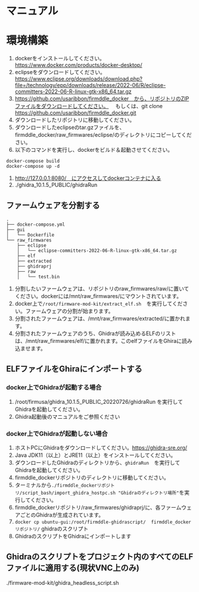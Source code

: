 # マニュアル

# 環境構築

1. dockerをインストールしてください。https://www.docker.com/products/docker-desktop/
1. eclipseをダウンロードしてください。https://www.eclipse.org/downloads/download.php?file=/technology/epp/downloads/release/2022-06/R/eclipse-committers-2022-06-R-linux-gtk-x86_64.tar.gz
1. https://github.com/usaribbon/firmddle_docker　から、リポジトリのZIPファイルをダウンロードしてください。
　もしくは、git clone https://github.com/usaribbon/firmddle_docker.git
1. ダウンロードしたリポジトリに移動してください。
1. ダウンロードしたeclipseのtar.gzファイルを、firmddle_docker/raw_firmwares/eclipse/のディレクトリにコピーしてください。
1. 以下のコマンドを実行し、dockerをビルド＆起動させてください。
  ```
  docker-compose build
  docker-compose up -d
  ```
1. http://127.0.0.1:8080/　にアクセスしてdockerコンテナに入る
1. ./ghidra_10.1.5_PUBLIC/ghidraRun

## ファームウェアを分割する
```
.
├── docker-compose.yml
├── gui
│   └── Dockerfile
└── raw_firmwares
    ├── eclipse
    │   └── eclipse-committers-2022-06-R-linux-gtk-x86_64.tar.gz
    ├── elf
    ├── extracted
    ├── ghidraprj
    ├── raw
    │   └── test.bin
```
1. 分割したいファームウェアは、リポジトリのraw_firmwares/raw/に置いてください。dockerには/mnt/raw_firmwares/にマウントされています。
1. docker上で`/root/firmware-mod-kit/extract_elf.sh`　を実行してください。ファームウェアの分割が始まります。
1. 分割されたファームウェアは、/mnt/raw_firmwares/extracted/に置かれます。
1. 分割されたファームウェアのうち、Ghidraが読み込めるELFのリストは、/mnt/raw_firmwares/elf/に置かれます。このelfファイルをGhiraに読み込ませます。

## ELFファイルをGhiraにインポートする
### docker上でGhidraが起動する場合
1. /root/firmusa/ghidra_10.1.5_PUBLIC_20220726/ghidraRun を実行してGhidraを起動してください。
1. Ghidra起動後のマニュアルをご参照ください

### docker上でGhidraが起動しない場合
1. ホストPCにGhidraをダウンロードしてください。https://ghidra-sre.org/
1. Java JDK11（以上）とJRE11（以上）をインストールしてください。
1. ダウンロードしたGhidraのディレクトリから、`ghidraRun`　を実行してGhidraを起動してください。
1. firmddle_dockerリポジトリのディレクトリに移動してください。
1. ターミナルから`./firmddle_dockerリポジトリ/script_bash/import_ghidra_hostpc.sh "Ghidraのディレクトリ場所"`を実行してください。
1. firmddle_dockerリポジトリ/raw_firmwares/ghidraprj/に、各ファームウェアごとのGhidraが生成されています。
1. `docker cp ubuntu-gui:/root/firmddle-ghidrascript/  firmddle_dockerリポジトリ/` ghidraのスクリプト
1. GhidraのスクリプトをGhidraにインポートします


## Ghidraのスクリプトをプロジェクト内のすべてのELFファイルに適用する(現状VNC上のみ)
./firmware-mod-kit/ghidra_headless_script.sh